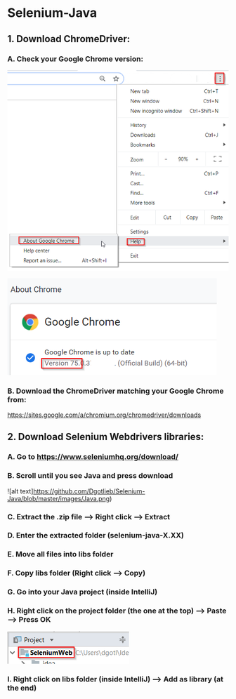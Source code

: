 # Selenium-Java

## 1. Download ChromeDriver:

### A. Check your Google Chrome version:
![alt text](https://github.com/Dgotlieb/Selenium-Java/blob/master/images/About.png)

![alt text](https://github.com/Dgotlieb/Selenium-Java/blob/master/images/version.png)


### B. Download the ChromeDriver matching your Google Chrome from:
https://sites.google.com/a/chromium.org/chromedriver/downloads 


## 2. Download Selenium Webdrivers libraries:
### A. Go to https://www.seleniumhq.org/download/
### B. Scroll until you see Java and press download
![alt text]https://github.com/Dgotlieb/Selenium-Java/blob/master/images/Java.png)

### C. Extract the .zip file --> Right click --> Extract
### D. Enter the extracted folder (selenium-java-X.XX)
### E. Move all files into libs folder
### F. Copy libs folder (Right click --> Copy)
### G. Go into your Java project (inside IntelliJ)
### H. Right click on the project folder (the one at the top) --> Paste --> Press OK
![alt text](https://github.com/Dgotlieb/Selenium-Java/blob/master/images/Root.png)
### I. Right click on libs folder (inside IntelliJ) --> Add as library (at the end)


